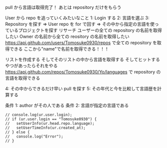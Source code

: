 pull から言語は取得完了！
あとは repository だけをもらう

User から repo を追っていくみたいなこと
1: Login する
2: 言語を選ぶ
3: Repository を探す => User repo を for で回す => その中から指定の言語を使っているプロジェクトを探す リサーチ
ユーザーの全ての repository の名前を取得したい
Owner の名前から全ての reository の名前を取得したい
https://api.github.com/users/Tomosuke0930/repos で全ての repository を取得できる
ここから"name"で名前を取得できる！！！

リストを作成する
そしてそのリストの中から言語を取得する
そしてヒットするやつがあったらそれをやる
https://api.github.com/repos/Tomosuke0930/Yo/languages で repository の言語を取得できる

4: その中からできるだけ早い pull を探す
5: その年代と今を比較して言語歴を計算する

条件 1: author がその人である
条件 2: 言語が指定の言語である

    // console.log(ur.user.login);
    // if (ur.user.login == "Tomosuke0930") {
    //   setUserInfo(ur.head.repo.language);
    //   setUserTimeInfo(ur.created_at);
    // } else {
    //   console.log("Error");
    // }
